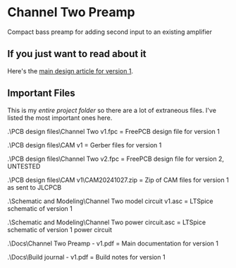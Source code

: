 # Channel Two Preamp

Compact bass preamp for adding second input to an existing amplifier

## If you just want to read about it

Here's the [main design article for version 1](https://raw.githubusercontent.com/bassistTech/ChannelTwoPreamp/blob/main/Docs/Channel%20Two%20Preamp%20-%20v1.pdf).

## Important Files

This is my *entire project folder* so there are a lot of extraneous files. I've listed the most important ones here.

.\PCB design files\Channel Two v1.fpc = FreePCB design file for version 1

.\PCB design files\CAM v1 = Gerber files for version 1

.\PCB design files\Channel Two v2.fpc = FreePCB design file for version 2, UNTESTED

.\PCB design files\CAM v1\CAM20241027.zip = Zip of CAM files for version 1 as sent to JLCPCB

.\Schematic and Modeling\Channel Two model circuit v1.asc = LTSpice schematic of version 1

.\Schematic and Modeling\Channel Two power circuit.asc = LTSpice schematic of version 1 power circuit

.\Docs\Channel Two Preamp - v1.pdf = Main documentation for version 1

.\Docs\Build journal - v1.pdf = Build notes for version 1
